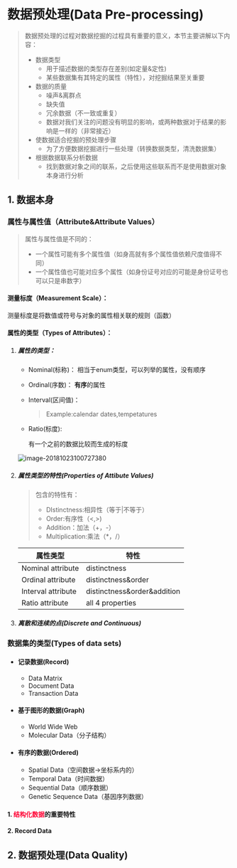 # 数据预处理(Data Pre-processing)

> 数据预处理的过程对数据挖掘的过程具有重要的意义，本节主要讲解以下内容：
>
> - 数据类型
>   - 用于描述数据的类型存在差别(如定量&定性)
>   - 某些数据集有其特定的属性（特性），对挖掘结果至关重要
> - 数据的质量
>   - 噪声&离群点
>   - 缺失值
>   - 冗余数据（不一致或重复）
>   - 数据对我们关注的问题没有明显的影响，或两种数据对于结果的影响是一样的（非常接近）
> - 使数据适合挖掘的预处理步骤
>   - 为了方便数据挖掘进行一些处理（转换数据类型，清洗数据集）
> - 根据数据联系分析数据
>   - 找到数据对象之间的联系，之后使用这些联系而不是使用数据对象本身进行分析

## 1. 数据本身

### 属性与属性值（Attribute&Attribute Values）

> 属性与属性值是不同的：
>
> - 一个属性可能有多个属性值（如身高就有多个属性值依赖尺度值得不同）
> - 一个属性值也可能对应多个属性（如身份证号对应的可能是身份证号也可以只是串数字）

#### 测量标度（Measurement Scale）：

测量标度是将数值或符号与对象的属性相关联的规则（函数）

#### 属性的类型（Types of Attributes）：

1. ##### 属性的类型：

   - Nominal(标称)：
     相当于enum类型，可以列举的属性，没有顺序

   - Ordinal(序数)：
     **有序**的属性

   - Interval(区间值)：

     >  Example:calendar dates,tempetatures

   - Ratio(标度):

     有一个之前的数据比较而生成的标度

   ![image-20181023100727380](/Users/haohao/Documents/Haohao's-Book/数据仓储与数据挖掘/assets/image-20181023100727380.png)

2. ##### 属性类型的特性(Properties of Attibute Values)

   > 包含的特性有：
   >
   > - DIstinctness:相异性（等于|不等于）
   > - Order:有序性（<,>)
   > - Addition：加法（+，-）
   > - Multiplication:乘法（*，/）

   | 属性类型           | 特性                        |
   | ------------------ | --------------------------- |
   | Nominal attribute  | distinctness                |
   | Ordinal attribute  | distinctness&order          |
   | Interval attribute | distinctness&order&addition |
   | Ratio attribute    | all 4 properties            |

3. ##### 离散和连续的点(Discrete and Continuous)

### 数据集的类型(Types of data sets)

- #### 记录数据(Record)

  - Data Matrix
  - Document Data
  - Transaction Data

- #### 基于图形的数据(Graph)

  - World Wide Web
  - Molecular Data（分子结构）

- #### 有序的数据(Ordered)

  - Spatial Data（空间数据->坐标系内的）
  - Temporal Data（时间数据）
  - Sequential Data（顺序数据）
  - Genetic Sequence Data（基因序列数据）

#### 1. <font color=#FF0033>结构化数据</font>的重要特性

#### 2. Record Data

## 2. 数据预处理(Data Quality)